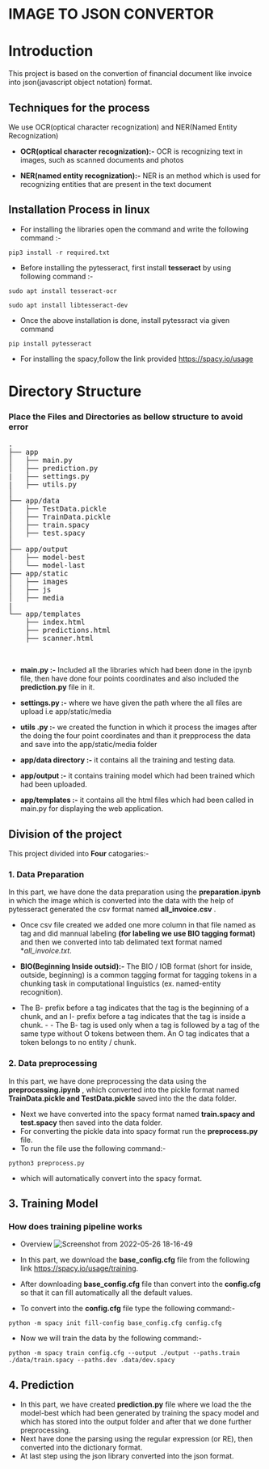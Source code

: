 # IMAGE TO JSON CONVERTOR

# Introduction

This project is based on the convertion of financial document like invoice into json(javascript object notation) format.

## Techniques for the process

We use OCR(optical character recognization) and NER(Named Entity Recognization)

- **OCR(optical character recognization):-** OCR is recognizing text in images, such as scanned documents and photos

- **NER(named entity recognization):-** NER is an method which is used for recognizing entities that are present in the text document

## Installation Process in linux

- For installing the libraries open the command and write the following command :- 
```
pip3 install -r required.txt
```

- Before installing the pytesseract, first install **tesseract** by using following command :-
```
sudo apt install tesseract-ocr
 
sudo apt install libtesseract-dev 
```

- Once the above installation is done, install pytessract via given command 
```
pip install pytesseract
```

- For installing the spacy,follow the link provided https://spacy.io/usage


# Directory Structure 

### Place the Files and Directories as bellow structure to avoid error

<pre>
.
├── app
│   ├── main.py
│   ├── prediction.py
|   ├── settings.py
|   ├── utils.py
│  
├── app/data
│   ├── TestData.pickle
│   ├── TrainData.pickle
│   ├── train.spacy
│   ├── test.spacy
│   
├── app/output
│   ├── model-best
│   └── model-last
├── app/static
│   ├── images
│   ├── js
│   ├── media
|
└── app/templates
    ├── index.html
    ├── predictions.html
    ├── scanner.html
    
 </pre>
  

- **main.py :-** Included all the libraries which had been done in the ipynb file, then have done four points coordinates and also included the **prediction.py** file in it.

- **settings.py :-** where we have given the path where the all files are upload i.e app/static/media

- **utils .py :-** we created the function in which it process the images after the doing the four point coordinates and than it prepprocess the data and save into the app/static/media folder

- **app/data directory :-** it contains all the training and testing data. 

- **app/output :-** it contains training model which had been trained which had been uploaded. 

- **app/templates :-** it contains all the html files which had been called in main.py for displaying the web application.

## Division of the project

This project divided into **Four** catogaries:- 

### 1. Data Preparation 
In this part, we have done the data preparation using the **preparation.ipynb** in which the image which is converted into the data with the help of pytesseract generated  the csv format named **all_invoice.csv** .
- Once csv file  created we added one more column in that file named as tag and did mannual labeling **(for labeling we use BIO tagging format)** and then we converted into tab delimated text format named **all_invoice.*txt**.

- **BIO(Beginning Inside outsid):-** The BIO / IOB format (short for inside, outside, beginning) is a common tagging format for tagging tokens in a chunking task in computational linguistics (ex. named-entity recognition).
- The B- prefix before a tag indicates that the tag is the beginning of a chunk, and an I- prefix before a tag indicates that the tag is inside a chunk. - - The B- tag is used only when a tag is followed by a tag of the same type without O tokens between them. An O tag indicates that a token belongs to no entity / chunk.

### 2. Data preprocessing

In this part, we have done preprocessing the data using the **preprocessing.ipynb** , which converted into the pickle format named **TrainData.pickle and  TestData.pickle**  saved into the the data folder.
- Next we have converted into the spacy format named **train.spacy and test.spacy**  then saved into the data folder.
- For converting the pickle data into spacy format run the **preprocess.py** file.
- To run the file use the following command:-
```
python3 preprocess.py
```
- which will automatically convert into the spacy format.

## 3. Training Model
### How does training pipeline works
- Overview
![Screenshot from 2022-05-26 18-16-49](https://user-images.githubusercontent.com/37176796/170490739-6bceb675-770e-44bf-a371-9e4fa92b3d98.png)


- In this part, we download the **base_config.cfg** file from the following link https://spacy.io/usage/training.

- After downloading **base_config.cfg** file than convert into the **config.cfg** so that it can fill automatically all the default values.

- To convert into the **config.cfg** file  type the following command:-
```
python -m spacy init fill-config base_config.cfg config.cfg
```

- Now we will train the data by the following command:-  
```
python -m spacy train config.cfg --output ./output --paths.train ./data/train.spacy --paths.dev .data/dev.spacy
```

## 4. Prediction

- In this part, we have created **prediction.py** file where we load the the model-best which had been generated by training the spacy model and which has stored into the output folder and after that we done further preprocessing.
- Next have done the parsing using the regular expression (or RE), then  converted into the dictionary format.
- At last step using the json library  converted into the json format.


